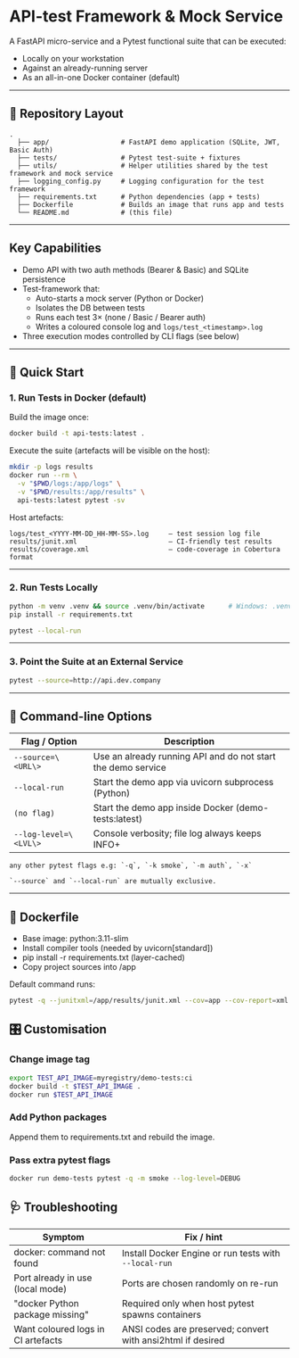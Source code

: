 # API-test Framework & Mock Service

A FastAPI micro-service and a Pytest functional suite that can be executed:

- Locally on your workstation
- Against an already-running server
- As an all-in-one Docker container (default)

---

## 📂 Repository Layout

```text
.   
  ├── app/                  # FastAPI demo application (SQLite, JWT, Basic Auth) 
  ├── tests/                # Pytest test-suite + fixtures 
  ├── utils/                # Helper utilities shared by the test framework and mock service
  ├── logging_config.py     # Logging configuration for the test framework 
  ├── requirements.txt      # Python dependencies (app + tests) 
  ├── Dockerfile            # Builds an image that runs app and tests 
  └── README.md             # (this file)
```

---

## Key Capabilities

- Demo API with two auth methods (Bearer & Basic) and SQLite persistence
- Test-framework that:
  - Auto-starts a mock server (Python or Docker)
  - Isolates the DB between tests
  - Runs each test 3× (none / Basic / Bearer auth)
  - Writes a coloured console log and `logs/test_<timestamp>.log`
- Three execution modes controlled by CLI flags (see below)

---

## 🚀 Quick Start
### 1. Run Tests in Docker (default)

Build the image once:

```bash
docker build -t api-tests:latest .
```

Execute the suite (artefacts will be visible on the host):

```bash
mkdir -p logs results
docker run --rm \
  -v "$PWD/logs:/app/logs" \
  -v "$PWD/results:/app/results" \
  api-tests:latest pytest -sv
```

Host artefacts:
```text
logs/test_<YYYY-MM-DD_HH-MM-SS>.log     – test session log file
results/junit.xml                       – CI-friendly test results
results/coverage.xml                    – code-coverage in Cobertura format
```
<hr>

### 2. Run Tests Locally
```bash
python -m venv .venv && source .venv/bin/activate      # Windows: .venv\Scripts\Activate
pip install -r requirements.txt

pytest --local-run
```
<hr>

### 3. Point the Suite at an External Service

```bash
pytest --source=http://api.dev.company
```
<hr>

## 🔧 Command-line Options

| Flag / Option         | Description                                                      |
|-----------------------|------------------------------------------------------------------|
| `--source=\<URL\>`      | Use an already running API and do not start the demo service     |
| `--local-run`           | Start the demo app via uvicorn subprocess (Python)               |
| `(no flag)`             | Start the demo app inside Docker (demo-tests:latest)             |
| `--log-level=\<LVL\>`   | Console verbosity; file log always keeps INFO+                   |

```text
any other pytest flags e.g: `-q`, `-k smoke`, `-m auth`, `-x`
```
```text
`--source` and `--local-run` are mutually exclusive.
```
<hr>

## 🐳 Dockerfile
- Base image: python:3.11-slim
- Install compiler tools (needed by uvicorn[standard])
- pip install -r requirements.txt (layer-cached)
- Copy project sources into /app

Default command runs:
```bash
pytest -q --junitxml=/app/results/junit.xml --cov=app --cov-report=xml:/app/results/coverage.xml
```

## 🎛️ Customisation

### Change image tag
```bash
export TEST_API_IMAGE=myregistry/demo-tests:ci
docker build -t $TEST_API_IMAGE .
docker run $TEST_API_IMAGE
```

### Add Python packages
Append them to requirements.txt and rebuild the image.

### Pass extra pytest flags
```bash
docker run demo-tests pytest -q -m smoke --log-level=DEBUG
```

## 🩺 Troubleshooting

| Symptom                           | Fix / hint                                                  |
|------------------------------------|-------------------------------------------------------------|
| docker: command not found          | Install Docker Engine or run tests with `--local-run`       |
| Port already in use (local mode)   | Ports are chosen randomly on  re-run                  |
| "docker Python package missing"    | Required only when host pytest spawns containers            |
| Want coloured logs in CI artefacts | ANSI codes are preserved; convert with ansi2html if desired |